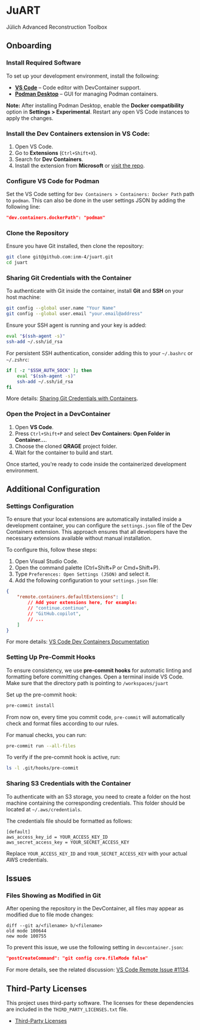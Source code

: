 # JuART

Jülich Advanced Reconstruction Toolbox

## Onboarding

### Install Required Software

To set up your development environment, install the following:

- **[VS Code](https://code.visualstudio.com/)** – Code editor with DevContainer support.
- **[Podman Desktop](https://podman-desktop.io/)** – GUI for managing Podman containers.

**Note:** After installing Podman Desktop, enable the **Docker compatibility** option in **Settings > Experimental**. Restart any open VS Code instances to apply the changes.

### Install the **Dev Containers** extension in VS Code:

1. Open VS Code.
2. Go to **Extensions** (`Ctrl+Shift+X`).
3. Search for **Dev Containers**.
4. Install the extension from **Microsoft** or [visit the repo](https://github.com/devcontainers).

### Configure VS Code for Podman

Set the VS Code setting for `Dev Containers > Containers: Docker Path` path to `podman`.
This can also be done in the user settings JSON by adding the following line:

```json
"dev.containers.dockerPath": "podman"
```

### Clone the Repository

Ensure you have Git installed, then clone the repository:

```sh
git clone git@github.com:inm-4/juart.git
cd juart
```

### Sharing Git Credentials with the Container

To authenticate with Git inside the container, install **Git** and **SSH** on your host machine:

```sh
git config --global user.name "Your Name"
git config --global user.email "your.email@address"
```

Ensure your SSH agent is running and your key is added:

```sh
eval "$(ssh-agent -s)"
ssh-add ~/.ssh/id_rsa
```

For persistent SSH authentication, consider adding this to your `~/.bashrc` or `~/.zshrc`:

```sh
if [ -z "$SSH_AUTH_SOCK" ]; then
    eval "$(ssh-agent -s)"
    ssh-add ~/.ssh/id_rsa
fi
```

More details: [Sharing Git Credentials with Containers](https://code.visualstudio.com/remote/advancedcontainers/sharing-git-credentials).

### Open the Project in a DevContainer

1. Open **VS Code**.
2. Press `Ctrl+Shift+P` and select **Dev Containers: Open Folder in Container…**.
3. Choose the cloned **QRAGE** project folder.
4. Wait for the container to build and start.

Once started, you're ready to code inside the containerized development environment.

## Additional Configuration

### Settings Configuration

To ensure that your local extensions are automatically installed inside a development container, you can configure the `settings.json` file of the Dev Containers extension. This approach ensures that all developers have the necessary extensions available without manual installation.

To configure this, follow these steps:

1. Open Visual Studio Code.
2. Open the command palette (Ctrl+Shift+P or Cmd+Shift+P).
3. Type `Preferences: Open Settings (JSON)` and select it.
4. Add the following configuration to your `settings.json` file:

```json
{
    "remote.containers.defaultExtensions": [
        // Add your extensions here, for example:
        // "continue.continue",
        // "GitHub.copilot",
        // ...
    ]
}
```

For more details: [VS Code Dev Containers Documentation](https://code.visualstudio.com/docs/devcontainers/containers)

### Setting Up Pre-Commit Hooks

To ensure consistency, we use **pre-commit hooks** for automatic linting and formatting before committing changes.
Open a terminal inside VS Code. Make sure that the directory path is pointing to `/workspaces/juart` 

Set up the pre-commit hook:
```sh
pre-commit install
```

From now on, every time you commit code, `pre-commit` will automatically check and format files according to our rules.

For manual checks, you can run:
```sh
pre-commit run --all-files
```

To verify if the pre-commit hook is active, run:
```sh
ls -l .git/hooks/pre-commit
```

### Sharing S3 Credentials with the Container

To authenticate with an S3 storage, you need to create a folder on the host machine containing the corresponding credentials. This folder should be located at `~/.aws/credentials`.

The credentials file should be formatted as follows:

```
[default]
aws_access_key_id = YOUR_ACCESS_KEY_ID
aws_secret_access_key = YOUR_SECRET_ACCESS_KEY
```

Replace `YOUR_ACCESS_KEY_ID` and `YOUR_SECRET_ACCESS_KEY` with your actual AWS credentials.

## Issues

### Files Showing as Modified in Git

After opening the repository in the DevContainer, all files may appear as modified due to file mode changes:

```
diff --git a/<filename> b/<filename>
old mode 100644
new mode 100755
```

To prevent this issue, we use the following setting in `devcontainer.json`:

```json
"postCreateCommand": "git config core.fileMode false"
```

For more details, see the related discussion: [VS Code Remote Issue #1134](https://github.com/microsoft/vscode-remote-release/issues/1134).

## Third-Party Licenses

This project uses third-party software. The licenses for these dependencies are included in the `THIRD_PARTY_LICENSES.txt` file.

- [Third-Party Licenses](THIRD_PARTY_LICENSES.txt)